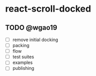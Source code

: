 # react-scroll-docked


## TODO @wgao19

* [ ] remove initial docking
* [ ] packing
* [ ] flow
* [ ] test suites
* [ ] examples
* [ ] publishing
